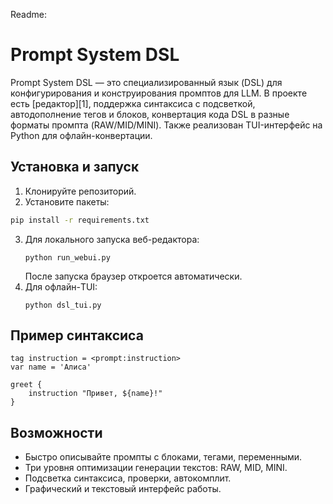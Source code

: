 Readme:

# Prompt System DSL

Prompt System DSL — это специализированный язык (DSL) для конфигурирования и конструирования промптов для LLM. В проекте есть [редактор][1], поддержка синтаксиса с подсветкой, автодополнение тегов и блоков, конвертация кода DSL в разные форматы промпта (RAW/MID/MINI). Также реализован TUI-интерфейс на Python для офлайн-конвертации.

## Установка и запуск

1. Клонируйте репозиторий.
2. Установите пакеты:
```bash
pip install -r requirements.txt
```
3. Для локального запуска веб-редактора:
   ```
   python run_webui.py
   ```
   После запуска браузер откроется автоматически.
4. Для офлайн-TUI:
   ```
   python dsl_tui.py
   ```

## Пример синтаксиса

```
tag instruction = <prompt:instruction>
var name = 'Алиса'

greet {
    instruction "Привет, ${name}!"
}
```

## Возможности

- Быстро описывайте промпты с блоками, тегами, переменными.
- Три уровня оптимизации генерации текстов: RAW, MID, MINI.
- Подсветка синтаксиса, проверки, автокомплит.
- Графический и текстовый интерфейс работы.
